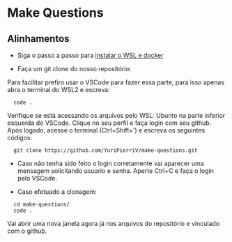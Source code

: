# Make Questions




## Alinhamentos

- Siga o passo a passo para [instalar o WSL e docker](https://github.com/codeedu/wsl2-docker-quickstart)

- Faça um git clone do nosso repositório:

Para facilitar prefiro usar o VSCode para fazer essa parte, para isso apenas abra o terminal do WSL2 e escreva:

```
  code .
```
Verifique se está acessando os arquivos pelo WSL: Ubunto na parte inferior esquerda do VSCode. Clique no seu perfil e faça login com seu github. Após logado, acesse o terminal (Ctrl+Shift+') e escreva os seguintes códigos:

```
  git clone https://github.com/YuriPierriV/make-questions.git
```
- Caso não tenha sido feito o login corretamente vai aparecer uma mensagem solicitando usuario e senha. Aperte Ctrl+C e faça o login pelo VSCode.

- Caso efetuado a clonagem:

```
  cd make-questions/
  code .
```
Vai abrir uma nova janela agora já nos arquivos do repositório e vinculado com o github.
